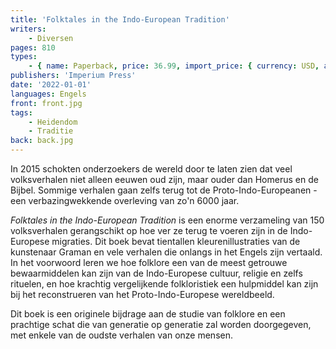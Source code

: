 ```yaml
---
title: 'Folktales in the Indo-European Tradition'
writers:
    - Diversen
pages: 810
types:
    - { name: Paperback, price: 36.99, import_price: { currency: USD, amount: 34.0 }, isbn: 978-1-922602-26-8, size: { height: '216', width: '140', depth: '41' } }
publishers: 'Imperium Press'
date: '2022-01-01'
languages: Engels
front: front.jpg
tags:
    - Heidendom
    - Traditie
back: back.jpg
---
```


In 2015 schokten onderzoekers de wereld door te laten zien dat veel volksverhalen niet alleen eeuwen oud zijn, maar ouder dan Homerus en de Bijbel. Sommige verhalen gaan zelfs terug tot de Proto-Indo-Europeanen - een verbazingwekkende overleving van zo'n 6000 jaar.

*Folktales in the Indo-European Tradition* is een enorme verzameling van 150 volksverhalen gerangschikt op hoe ver ze terug te voeren zijn in de Indo-Europese migraties. Dit boek bevat tientallen kleurenillustraties van de kunstenaar Graman en vele verhalen die onlangs in het Engels zijn vertaald. In het voorwoord leren we hoe folklore een van de meest getrouwe bewaarmiddelen kan zijn van de Indo-Europese cultuur, religie en zelfs rituelen, en hoe krachtig vergelijkende folkloristiek een hulpmiddel kan zijn bij het reconstrueren van het Proto-Indo-Europese wereldbeeld.

Dit boek is een originele bijdrage aan de studie van folklore en een prachtige schat die van generatie op generatie zal worden doorgegeven, met enkele van de oudste verhalen van onze mensen.
